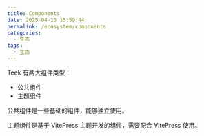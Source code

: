 ```yaml
---
title: Components
date: 2025-04-13 15:59:44
permalink: /ecosystem/components
categories:
  - 生态
tags:
  - 生态
---
```


Teek 有两大组件类型：

- 公共组件
- 主题组件

公共组件是一些基础的组件，能够独立使用。

主题组件是基于 VitePress 主题开发的组件，需要配合 VitePress 使用。
